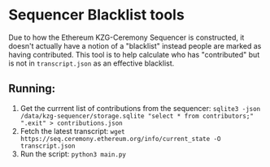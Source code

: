 # Sequencer Blacklist tools

Due to how the Ethereum KZG-Ceremony Sequencer is constructed, it doesn't actually have a notion of a "blacklist" instead people are marked as having contributed. This tool is to help calculate who has "contributed" but is not in `transcript.json` as an effective blacklist.


## Running:

1. Get the currrent list of contributions from the sequencer:
    `sqlite3 -json /data/kzg-sequencer/storage.sqlite "select * from contributors;" ".exit" > contributions.json`
2. Fetch the latest transcript:
    `wget https://seq.ceremony.ethereum.org/info/current_state -O transcript.json`
3. Run the script:
    `python3 main.py`

